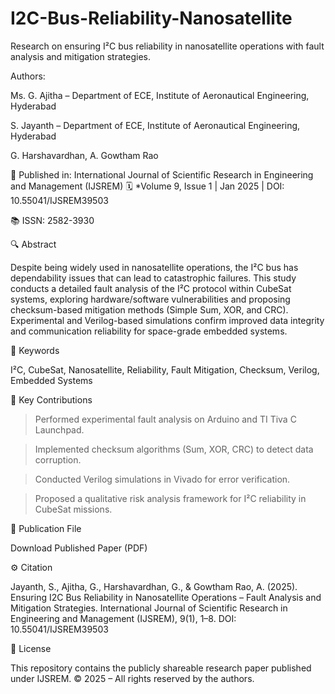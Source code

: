 # I2C-Bus-Reliability-Nanosatellite
Research on ensuring I²C bus reliability in nanosatellite operations with fault analysis and mitigation strategies.

Authors:

Ms. G. Ajitha – Department of ECE, Institute of Aeronautical Engineering, Hyderabad

S. Jayanth – Department of ECE, Institute of Aeronautical Engineering, Hyderabad

G. Harshavardhan, A. Gowtham Rao

📄 Published in: International Journal of Scientific Research in Engineering and Management (IJSREM)
🗓️ *Volume 9, Issue 1 | Jan 2025 | DOI: 10.55041/IJSREM39503

📚 ISSN: 2582-3930

🔍 Abstract

Despite being widely used in nanosatellite operations, the I²C bus has dependability issues that can lead to catastrophic failures.
This study conducts a detailed fault analysis of the I²C protocol within CubeSat systems, exploring hardware/software vulnerabilities and proposing checksum-based mitigation methods (Simple Sum, XOR, and CRC).
Experimental and Verilog-based simulations confirm improved data integrity and communication reliability for space-grade embedded systems.

🧩 Keywords

I²C, CubeSat, Nanosatellite, Reliability, Fault Mitigation, Checksum, Verilog, Embedded Systems

🧠 Key Contributions

> Performed experimental fault analysis on Arduino and TI Tiva C Launchpad.

> Implemented checksum algorithms (Sum, XOR, CRC) to detect data corruption.

> Conducted Verilog simulations in Vivado for error verification.

> Proposed a qualitative risk analysis framework for I²C reliability in CubeSat missions.
 
📄 Publication File

 Download Published Paper (PDF)


⚙️ Citation

Jayanth, S., Ajitha, G., Harshavardhan, G., & Gowtham Rao, A. (2025).
Ensuring I2C Bus Reliability in Nanosatellite Operations – Fault Analysis and Mitigation Strategies.
International Journal of Scientific Research in Engineering and Management (IJSREM), 9(1), 1–8.
DOI: 10.55041/IJSREM39503

🧾 License

This repository contains the publicly shareable research paper published under IJSREM.
© 2025 – All rights reserved by the authors.

